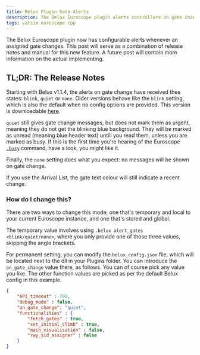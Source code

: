 ```yaml
---
title: Belux Plugin Gate Alerts
description: The Belux Euroscope plugin alerts controllers on gate change, but this is sometimes intrusive. I go about changing this.
tags: vatsim euroscope cpp
---
```


The Belux Euroscope plugin now has configurable alerts whenever an assigned gate changes.
This post will serve as a combination of release notes and manual for this new feature.
A future post will contain more information on the actual implementing.

## TL;DR: The Release Notes

Starting with Belux v1.1.4, the alerts on gate change have received thee states: `blink`, `quiet` or `none`.
Older versions behave like the `blink` setting, which is also the default when no config options are provided. This version is downloadable <a href="/assets/artifacts/Belux_1_1_5.dll" download="Belux.dll">here</a>.

`quiet` still gives gate change messages, but does not mark them as urgent, meaning they do not get the blinking blue background.
They will be marked as unread (meaning blue header text) untill you read them, unless you are marked as busy.
If this is the first time you're hearing of the Euroscope [`.busy`](https://www.euroscope.hu/wp/command-line-reference/) command, have a look, you might like it.

Finally, the `none` setting does what you expect:
no messages will be shown on gate change.

If you use the Arrival List, the gate text colour will still indicate a recent change.

### How do I change this?

There are two ways to change this mode, one that's temporary and local to your current Euroscope instance, and one that's stored and global.

The temporary value involves using `.belux alert_gates <blink/quiet/none>`, where you only provide one of those three values, skipping the angle brackets.

For permanent setting, you can modify the `belux_config.json` file,
which will be located next to the dll in your Plugins folder.
You can introduce the `on_gate_change` value there, as follows.
You can of course pick any value you like.
The other function values are picked as per the default Belux config in this example.

```json
{
    "API_timeout" : 700,
    "debug_mode" : false,
	"on_gate_change": "quiet",
    "functionalities" : {
        "fetch_gates" : true,
        "set_initial_climb" : true,
        "mach_visualisation" : false,
        "rwy_sid_assigner" : false
    }
}
```

